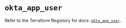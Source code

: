 # `okta_app_user`

Refer to the Terraform Registory for docs: [`okta_app_user`](https://registry.terraform.io/providers/okta/okta/4.3.0/docs/resources/app_user).
